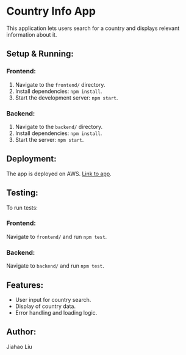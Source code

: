 # Country Info App

This application lets users search for a country and displays relevant information about it.

## Setup & Running:

### Frontend:

1. Navigate to the `frontend/` directory.
2. Install dependencies: `npm install`.
3. Start the development server: `npm start`.

### Backend:

1. Navigate to the `backend/` directory.
2. Install dependencies: `npm install`.
3. Start the server: `npm start`.

## Deployment:

The app is deployed on AWS. [Link to app](#).

## Testing:

To run tests:

### Frontend:

Navigate to `frontend/` and run `npm test`.

### Backend:

Navigate to `backend/` and run `npm test`.

## Features:

- User input for country search.
- Display of country data.
- Error handling and loading logic.

## Author:

Jiahao Liu
